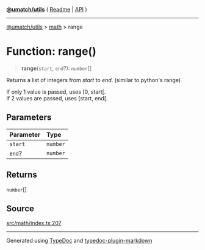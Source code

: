 [**@umatch/utils**](../../README.md) ( [Readme](../../README.md) \| [API](../../API.md) )

---

[@umatch/utils](../../API.md) > [math](../README.md) > range

# Function: range()

> **range**(`start`, `end`?): `number`[]

Returns a list of integers from _start_ to _end_.
(similar to python's range)

If only 1 value is passed, uses [0, start[.<br>
If 2 values are passed, uses [start, end[.

## Parameters

| Parameter | Type     |
| :-------- | :------- |
| `start`   | `number` |
| `end`?    | `number` |

## Returns

`number`[]

## Source

[src/math/index.ts:207](https://github.com/umatch-oficial/utils/blob/a4be831/src/math/index.ts#L207)

---

Generated using [TypeDoc](https://typedoc.org/) and [typedoc-plugin-markdown](https://www.npmjs.com/package/typedoc-plugin-markdown)
